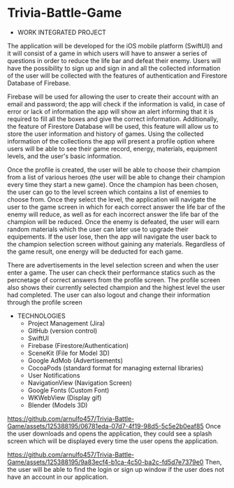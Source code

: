 # Trivia-Battle-Game
- WORK INTEGRATED PROJECT

<p>The application will be developed for the iOS mobile platform (SwiftUI) and it will consist of a game in which users will have to answer a series of questions in order to reduce the life bar and defeat their enemy. Users will have the possibility to sign up and sign in and all the collected information of the user will be collected with the features of authentication and Firestore Database of Firebase.</p>
  
<p>Firebase will be used for allowing the user to create their account with an email and password; the app will check if the information is valid, in case of error or lack of information the app will show an alert informing that it is required to fill all the boxes and give the correct information. Additionally, the feature of Firestore Database will be used, this feature will allow us to store the user information and history of games. Using the collected information of the collections the app will present a profile option where users will be able to see their game record, energy, materials, equipment levels, and the user's basic information.</p>
  
<p>Once the profile is created, the user will be able to choose their champion from a list of various heroes (the user will be able to change their champion every time they start a new game). Once the champion has been chosen, the user can go to the level screen which contains a list of enemies to choose from. Once they select the level, the application will navigate the user to the game screen in which for each correct answer the life bar of the enemy will reduce, as well as for each incorrect answer the life bar of the champion will be reduced. Once the enemy is defeated, the user will earn random materials which the user can later use to upgrade their equipements. If the user lose, then the app will navigate the user back to the champion selection screen without gaining any materials. Regardless of the game result, one energy will be deducted for each game.</p>

<p>There are advertisements in the level selection screen and when the user enter a game. The user can check their performance statics such as the percnetage of correct answers from the profile screen. The profile screen also shows their currently selected champion and the highest level the user had completed. The user can also logout and change their information through the profile screen</p>

- TECHNOLOGIES
  - Project Management (Jira)
  - GitHub (version control)
  - SwiftUI
  - Firebase (Firestore/Authentication)
  - SceneKit (File for Model 3D)
  - Google AdMob (Advertisements)
  - CocoaPods (standard format for managing external libraries)
  - User Notifications
  - NavigationView (Navigation Screen)
  - Google Fonts (Custom Font)
  - WKWebView (Display gif)
  - Blender (Models 3D)
 
https://github.com/arnulfo457/Trivia-Battle-Game/assets/125388195/06781eda-07d7-4f19-98d5-5c5e2b0eaf85
Once the user downloads and opens the application, they could see a splash screen which will be displayed every time the user opens the application.

https://github.com/arnulfo457/Trivia-Battle-Game/assets/125388195/9a83ecf4-b1ca-4c50-ba2c-fd5d7e7379e0
Then, the user will be able to find the login or sign up window if the user does not have an account in our application.





